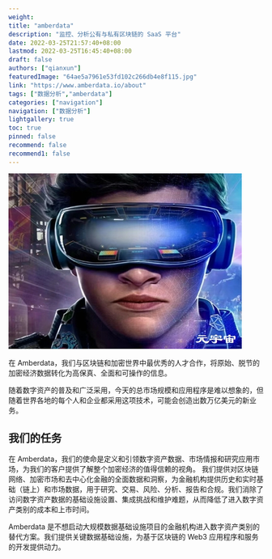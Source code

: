 ```yaml
---
weight: 
title: "amberdata"
description: "监控、分析公有与私有区块链的 SaaS 平台"
date: 2022-03-25T21:57:40+08:00
lastmod: 2022-03-25T16:45:40+08:00
draft: false
authors: ["qianxun"]
featuredImage: "64ae5a7961e53fd102c266db4e8f115.jpg"
link: "https://www.amberdata.io/about"
tags: ["数据分析","amberdata"]
categories: ["navigation"]
navigation: ["数据分析"]
lightgallery: true
toc: true
pinned: false
recommend: false
recommend1: false
---
```

![](64ae5a7961e53fd102c266db4e8f115.jpg)

在 Amberdata，我们与区块链和加密世界中最优秀的人才合作，将原始、脱节的加密经济数据转化为高保真、全面和可操作的信息。

随着数字资产的普及和广泛采用，今天的总市场规模和应用程序是难以想象的，但随着世界各地的每个人和企业都采用这项技术，可能会创造出数万亿美元的新业务。

## 我们的任务

在 Amberdata，我们的使命是定义和引领数字资产数据、市场情报和研究应用市场，为我们的客户提供了解整个加密经济的值得信赖的视角。 我们提供对区块链网络、加密市场和去中心化金融的全面数据和洞察，为金融机构提供历史和实时基础（链上）和市场数据，用于研究、交易、风险、分析、报告和合规。我们消除了访问数字资产数据的基础设施设置、集成挑战和维护难题，从而降低了进入数字资产类别的成本和上市时间。

Amberdata 是不想启动大规模数据基础设施项目的金融机构进入数字资产类别的替代方案。我们提供关键数据基础设施，为基于区块链的 Web3 应用程序和服务的开发提供动力。

